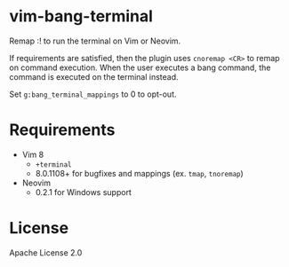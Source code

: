 # vim-bang-terminal
Remap :! to run the terminal on Vim or Neovim.

If requirements are satisfied, then the plugin uses `cnoremap <CR>` to remap on command execution. When the user executes a bang command, the command is executed on the terminal instead.

Set `g:bang_terminal_mappings` to 0 to opt-out.

# Requirements
- Vim 8
    - `+terminal`
    - 8.0.1108+ for bugfixes and mappings (ex. `tmap`, `tnoremap`)
- Neovim
    - 0.2.1 for Windows support

# License

Apache License 2.0
